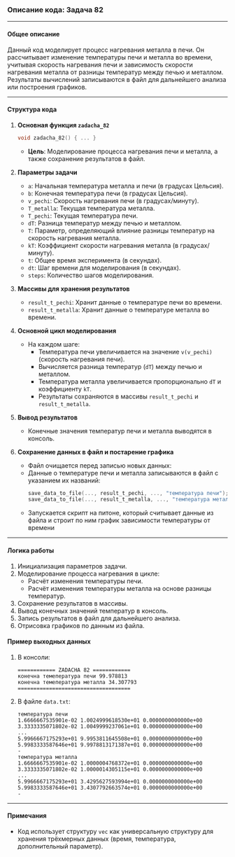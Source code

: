 ### Описание кода: Задача 82

---

#### **Общее описание**
Данный код моделирует процесс нагревания металла в печи. Он рассчитывает изменение температуры печи и металла во времени, учитывая скорость нагревания печи и зависимость скорости нагревания металла от разницы температур между печью и металлом. Результаты вычислений записываются в файл для дальнейшего анализа или построения графиков.

---

#### **Структура кода**

1. **Основная функция `zadacha_82`**
   ```c
   void zadacha_82() { ... }
   ```
    - **Цель**: Моделирование процесса нагревания печи и металла, а также сохранение результатов в файл.

3. **Параметры задачи**
    - `a`: Начальная температура металла и печи (в градусах Цельсия).
    - `b`: Конечная температура печи (в градусах Цельсия).
    - `v_pechi`: Скорость нагревания печи (в градусах/минуту).
    - `T_metalla`: Текущая температура металла.
    - `T_pechi`: Текущая температура печи.
    - `dT`: Разница температур между печью и металлом.
    - `T`: Параметр, определяющий влияние разницы температур на скорость нагревания металла.
    - `kT`: Коэффициент скорости нагревания металла (в градусах/минуту).
    - `t`: Общее время эксперимента (в секундах).
    - `dt`: Шаг времени для моделирования (в секундах).
    - `steps`: Количество шагов моделирования.

4. **Массивы для хранения результатов**
    - `result_t_pechi`: Хранит данные о температуре печи во времени.
    - `result_t_metalla`: Хранит данные о температуре металла во времени.

5. **Основной цикл моделирования**
    - На каждом шаге:
        - Температура печи увеличивается на значение `v(v_pechi)` (скорость нагревания печи).
        - Вычисляется разница температур (`dT`) между печью и металлом.
        - Температура металла увеличивается пропорционально `dT` и коэффициенту `kT`.
        - Результаты сохраняются в массивы `result_t_pechi` и `result_t_metalla`.

6. **Вывод результатов**
    - Конечные значения температур печи и металла выводятся в консоль.
    

7. **Сохранение данных в файл и постарение графика**
    - Файл очищается перед записью новых данных:
    - Данные о температуре печи и металла записываются в файл с указанием их названий:
      ```c
      save_data_to_file(..., result_t_pechi, ..., "температура печи");
      save_data_to_file(..., result_t_metalla, ..., "температура металла");
      ```
    - Запускается скрипт на питоне, который считывает данные из файла и строит по ним график зависимости температуры от времени 

---

#### **Логика работы**
1. Инициализация параметров задачи.
2. Моделирование процесса нагревания в цикле:
    - Расчёт изменения температуры печи.
    - Расчёт изменения температуры металла на основе разницы температур.
3. Сохранение результатов в массивы.
4. Вывод конечных значений температур в консоль.
5. Запись результатов в файл для дальнейшего анализа.
6. Отрисовка графиков по данным из файла.

#### **Пример выходных данных**
1. В консоли:
   ```
   ============ ZADACHA 82 ============
   конечна темепература печи 99.978813
   конечна темепература металла 34.307793
   ====================================
   ```
2. В файле `data.txt`:
   ```
   температура печи
   1.6666667535901e-02 1.0024999618530e+01 0.0000000000000e+00
   3.3333335071802e-02 1.0049999237061e+01 0.0000000000000e+00
   ...
   5.9966667175293e+01 9.9953811645508e+01 0.0000000000000e+00
   5.9983333587646e+01 9.9978813171387e+01 0.0000000000000e+00
   -
   температура металла
   1.6666667535901e-02 1.0000004768372e+01 0.0000000000000e+00
   3.3333335071802e-02 1.0000014305115e+01 0.0000000000000e+00
   ...
   5.9966667175293e+01 3.4295627593994e+01 0.0000000000000e+00
   5.9983333587646e+01 3.4307792663574e+01 0.0000000000000e+00
   -

   ```

---

#### **Примечания**
- Код использует структуру `vec` как универсальную структуру для хранения трёхмерных данных (время, температура, дополнительный параметр).